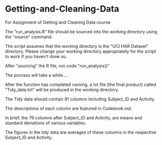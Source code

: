 Getting-and-Cleaning-Data
=========================

For Assignment of Getting and Cleaning Data course

The "run_analysis.R" file should be sourced into the working directory using the "source" command.

The script assumes that the working directory is the "UCI HAR Dataset" directory. Please change your working directory appropriately for the script to work if you haven't done so.

After "sourcing" the R file, run code "run_analysis()"

The process will take a while.... 

After the function has completed running, a txt file (the final product) called "Tidy_data.txt" will be produced in the working directory.

The Tidy data should contain 81 columns including Subject_ID and Activity. 

The descriptions of each column are featured in Codebook.md. 

In brief, the 79 columns after Subject_ID and Activity, are means and standard deviations of various variables. 

The figures in the tidy data are averages of these columns in the respective Subject_ID and Activity.
